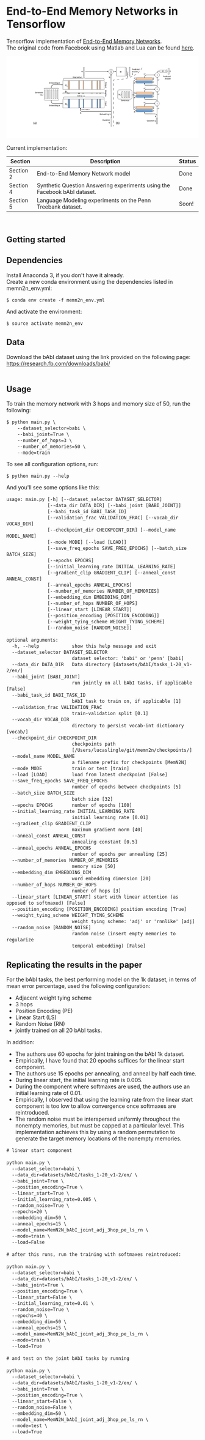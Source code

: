 End-to-End Memory Networks in Tensorflow
========================================
Tensorflow implementation of [End-to-End Memory Networks](https://arxiv.org/abs/1503.08895).<br>
The original code from Facebook using Matlab and Lua can be found [here](https://github.com/facebook/MemNN).<br>  

![alt tag](assets/memn2n_small.png?raw=true)

Current implementation:<br>  

| Section       | Description                                                                    | Status  |
| ------------- |--------------------------------------------------------------------------------| --------|
| Section 2     | End-to-End Memory Network model                                                | Done    |
| Section 4     | Synthetic Question Answering experiments using the Facebook bAbI dataset.      | Done    |
| Section 5     | Language Modeling experiments on the Penn Treebank dataset.                    | Soon!   |

<br>

Getting started
---------------

Dependencies
------------
Install Anaconda 3, if you don't have it already.<br>
Create a new conda environment using the dependencies listed in memn2n_env.yml:

```
$ conda env create -f memn2n_env.yml
```

And activate the environment:
```
$ source activate memn2n_env
```

Data
--------
Download the bAbI dataset using the link provided on the following page:<br>
https://research.fb.com/downloads/babi/
<br><br>

Usage
-----

To train the memory network with 3 hops and memory size of 50, run the following:  
```
$ python main.py \
    --dataset_selector=babi \
    --babi_joint=True \
    --number_of_hops=3 \
    --number_of_memories=50 \
    --mode=train

```

To see all configuration options, run:  

```
$ python main.py --help
```

And you'll see some options like this:
```
usage: main.py [-h] [--dataset_selector DATASET_SELECTOR]
               [--data_dir DATA_DIR] [--babi_joint [BABI_JOINT]]
               [--babi_task_id BABI_TASK_ID]
               [--validation_frac VALIDATION_FRAC] [--vocab_dir VOCAB_DIR]
               [--checkpoint_dir CHECKPOINT_DIR] [--model_name MODEL_NAME]
               [--mode MODE] [--load [LOAD]]
               [--save_freq_epochs SAVE_FREQ_EPOCHS] [--batch_size BATCH_SIZE]
               [--epochs EPOCHS]
               [--initial_learning_rate INITIAL_LEARNING_RATE]
               [--gradient_clip GRADIENT_CLIP] [--anneal_const ANNEAL_CONST]
               [--anneal_epochs ANNEAL_EPOCHS]
               [--number_of_memories NUMBER_OF_MEMORIES]
               [--embedding_dim EMBEDDING_DIM]
               [--number_of_hops NUMBER_OF_HOPS]
               [--linear_start [LINEAR_START]]
               [--position_encoding [POSITION_ENCODING]]
               [--weight_tying_scheme WEIGHT_TYING_SCHEME]
               [--random_noise [RANDOM_NOISE]]

optional arguments:
  -h, --help            show this help message and exit
  --dataset_selector DATASET_SELECTOR
                        dataset selector: 'babi' or 'penn' [babi]
  --data_dir DATA_DIR   Data directory [datasets/bAbI/tasks_1-20_v1-2/en/]
  --babi_joint [BABI_JOINT]
                        run jointly on all bAbI tasks, if applicable [False]
  --babi_task_id BABI_TASK_ID
                        bAbI task to train on, if applicable [1]
  --validation_frac VALIDATION_FRAC
                        train-validation split [0.1]
  --vocab_dir VOCAB_DIR
                        directory to persist vocab-int dictionary [vocab/]
  --checkpoint_dir CHECKPOINT_DIR
                        checkpoints path
                        [/Users/lucaslingle/git/memn2n/checkpoints/]
  --model_name MODEL_NAME
                        a filename prefix for checkpoints [MemN2N]
  --mode MODE           train or test [train]
  --load [LOAD]         load from latest checkpoint [False]
  --save_freq_epochs SAVE_FREQ_EPOCHS
                        number of epochs between checkpoints [5]
  --batch_size BATCH_SIZE
                        batch size [32]
  --epochs EPOCHS       number of epochs [100]
  --initial_learning_rate INITIAL_LEARNING_RATE
                        initial learning rate [0.01]
  --gradient_clip GRADIENT_CLIP
                        maximum gradient norm [40]
  --anneal_const ANNEAL_CONST
                        annealing constant [0.5]
  --anneal_epochs ANNEAL_EPOCHS
                        number of epochs per annealing [25]
  --number_of_memories NUMBER_OF_MEMORIES
                        memory size [50]
  --embedding_dim EMBEDDING_DIM
                        word embedding dimension [20]
  --number_of_hops NUMBER_OF_HOPS
                        number of hops [3]
  --linear_start [LINEAR_START] start with linear attention (as opposed to softmaxed) [False]
  --position_encoding [POSITION_ENCODING] position encoding [True]
  --weight_tying_scheme WEIGHT_TYING_SCHEME
                        weight tying scheme: 'adj' or 'rnnlike' [adj]
  --random_noise [RANDOM_NOISE]
                        random noise (insert empty memories to regularize
                        temporal embedding) [False]

```

Replicating the results in the paper
------------------------------------

For the bAbI tasks, the best performing model on the 1k dataset, in terms of mean error percentage, used the following configuration:  

- Adjacent weight tying scheme
- 3 hops
- Position Encoding (PE)
- Linear Start (LS)
- Random Noise (RN)
- jointly trained on all 20 bAbI tasks. 

In addition:

- The authors use 60 epochs for joint training on the bAbI 1k dataset. 
- Empirically, I have found that 20 epochs suffices for the linear start component. 
- The authors use 15 epochs per annealing, and anneal by half each time. 
- During linear start, the initial learning rate is 0.005. 
- During the component where softmaxes are used, the authors use an initial learning rate of 0.01. 
- Empirically, I observed that using the learning rate from the linear start component is too low to allow convergence once softmaxes are reintroduced.
- The random noise must be interspersed uniformly throughout the nonempty memories, but must be capped at a particular level. 
  This implementation achieves this by using a random permutation to generate the target memory locations of the nonempty memories.  

```
# linear start component

python main.py \
  --dataset_selector=babi \
  --data_dir=datasets/bAbI/tasks_1-20_v1-2/en/ \
  --babi_joint=True \
  --position_encoding=True \
  --linear_start=True \
  --initial_learning_rate=0.005 \
  --random_noise=True \
  --epochs=20 \
  --embedding_dim=50 \
  --anneal_epochs=15 \
  --model_name=MemN2N_bAbI_joint_adj_3hop_pe_ls_rn \
  --mode=train \
  --load=False

# after this runs, run the training with softmaxes reintroduced:

python main.py \
  --dataset_selector=babi \
  --data_dir=datasets/bAbI/tasks_1-20_v1-2/en/ \
  --babi_joint=True \
  --position_encoding=True \
  --linear_start=False \
  --initial_learning_rate=0.01 \
  --random_noise=True \
  --epochs=40 \
  --embedding_dim=50 \
  --anneal_epochs=15 \
  --model_name=MemN2N_bAbI_joint_adj_3hop_pe_ls_rn \
  --mode=train \
  --load=True

# and test on the joint bAbI tasks by running

python main.py \
  --dataset_selector=babi \
  --data_dir=datasets/bAbI/tasks_1-20_v1-2/en/ \
  --babi_joint=True \
  --position_encoding=True \
  --linear_start=False \
  --random_noise=False \
  --embedding_dim=50 \
  --model_name=MemN2N_bAbI_joint_adj_3hop_pe_ls_rn \
  --mode=test \
  --load=True
```
